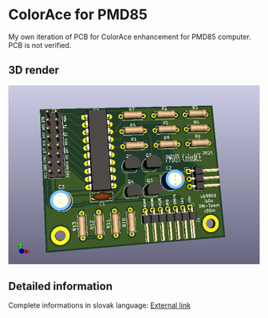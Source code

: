 # ColorAce for PMD85

My own iteration of PCB for ColorAce enhancement for PMD85 computer. PCB is not verified.

## 3D render
![](https://github.com/z00m128/pcb-resources/blob/main/PMD-ColorAce/ColorAce2021.png)

## Detailed information
Complete informations in slovak language: [External link](https://pmd85.borik.net/wiki/ColorAce)
